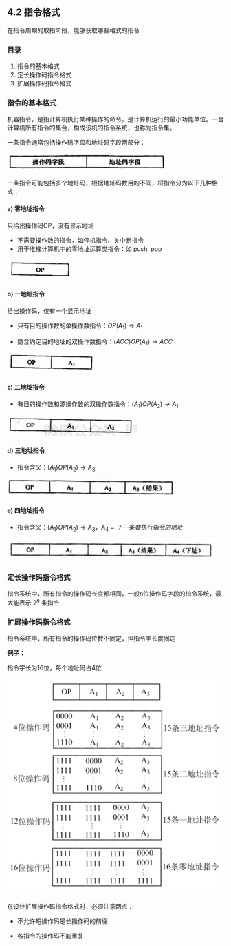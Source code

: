## 4.2 指令格式

在指令周期的取指阶段，能够获取哪些格式的指令

### 目录

1. 指令的基本格式
2. 定长操作码指令格式
3. 扩展操作码指令格式



### 指令的基本格式

机器指令，是指计算机执行某种操作的命令，是计算机运行的最小功能单位。一台计算机所有指令的集合，构成该机的指令系统，也称为指令集。

一条指令通常包括操作码字段和地址码字段两部分：

![image-20210903154800100](image-20210903154800100.png)

一条指令可能包括多个地址码，根据地址码数目的不同，将指令分为以下几种格式：



#### a) 零地址指令

只给出操作码OP，没有显示地址

* 不需要操作数的指令，如停机指令、关中断指令
* 用于堆栈计算机中的零地址运算类指令：如 push, pop

![image-20210903155551292](image-20210903155551292.png)



#### b) 一地址指令

给出操作码，仅有一个显示地址

* 只有目的操作数的单操作数指令：$OP(A_1) \rightarrow A_1$

* 隐含约定目的地址的双操作数指令：$(ACC) OP (A_1) \rightarrow ACC$

![image-20210903160514534](image-20210903160514534.png)



#### c) 二地址指令

* 有目的操作数和源操作数的双操作数指令：$(A_1) OP (A_2) \rightarrow A_1$

![image-20210903161522078](image-20210903161522078.png)



#### d) 三地址指令

* 指令含义：$(A_1) OP (A_2) \rightarrow A_3$

![image-20210903162109262](image-20210903162109262.png)



#### e) 四地址指令

* 指令含义：$(A_1) OP (A_2) \rightarrow A_3，A_4 = 下一条要执行指令的地址$

![image-20210903162515879](image-20210903162515879.png)



### 定长操作码指令格式

指令系统中，所有指令的操作码长度都相同，一般n位操作码字段的指令系统，最大能表示 $2^n$ 条指令





### 扩展操作码指令格式

指令系统中，所有指令的操作码位数不固定，但指令字长度固定



**例子：**

指令字长为16位，每个地址码占4位

<img src="image-20210903164320476.png" alt="image-20210903164320476" style="zoom:80%;" />



在设计扩展操作码指令格式时，必须注意两点：

* 不允许短操作码是长操作码的前缀 

* 各指令的操作码不能重复